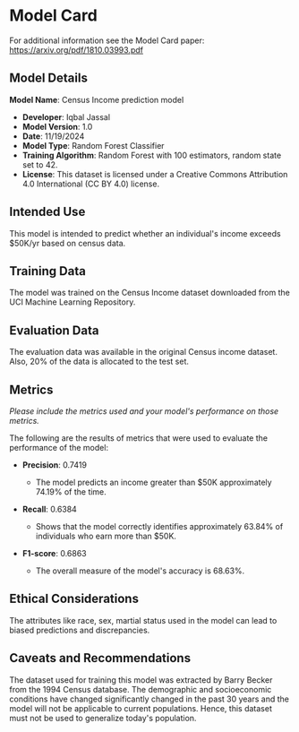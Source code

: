 # Model Card

For additional information see the Model Card paper: https://arxiv.org/pdf/1810.03993.pdf

## Model Details

**Model Name**: Census Income prediction model
- **Developer**: Iqbal Jassal
- **Model Version**: 1.0
- **Date**: 11/19/2024
- **Model Type**: Random Forest Classifier
- **Training Algorithm**: Random Forest with 100 estimators, random state set to 42.
- **License**: This dataset is licensed under a Creative Commons Attribution 4.0 International (CC BY 4.0) license.


## Intended Use

This model is intended to predict whether an individual's income exceeds $50K/yr based on census data.

## Training Data

The model was trained on the Census Income dataset downloaded from the UCI Machine Learning Repository.

## Evaluation Data

The evaluation data was available in the original Census income dataset. Also, 20% of the data is allocated to the test set.

## Metrics
_Please include the metrics used and your model's performance on those metrics._

The following are the results of metrics that were used to evaluate the performance of the model:

- **Precision**: 0.7419 
  - The model predicts an income greater than $50K approximately 74.19% of the time.
  
- **Recall**: 0.6384 
  - Shows that the model correctly identifies approximately 63.84% of individuals who earn more than $50K.
  
- **F1-score**: 0.6863 
  - The overall measure of the model's accuracy is 68.63%.

## Ethical Considerations

The attributes like race, sex, martial status used in the model can lead to biased predictions and discrepancies.

## Caveats and Recommendations

The dataset used for training this model was extracted by Barry Becker from the 1994 Census database. The demographic and socioeconomic conditions have changed significantly changed in the past 30 years and the model will not be applicable to current populations. Hence, this dataset must not be used to generalize today's population. 